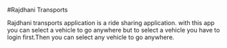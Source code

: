 #Rajdhani Transports

Rajdhani transports application is a ride sharing application.
with this app you can select a vehicle to go anywhere but to 
select a vehicle you have to login first.Then you can select
any vehicle to go anywhere.